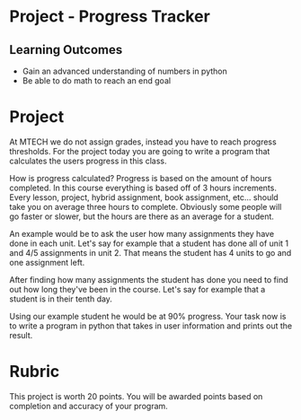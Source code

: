 # Project - Progress Tracker

## Learning Outcomes ##

- Gain an advanced understanding of numbers in python
- Be able to do math to reach an end goal

# Project #

At MTECH we do not assign grades, instead you have to reach progress thresholds. For the project today you are going to write a program that calculates the users progress in this class. 

How is progress calculated?
Progress is based on the amount of hours completed. In this course everything is based off of 3 hours increments. Every lesson, project, hybrid assignment, book assignment, etc... should take you on average three hours to complete. Obviously some people will go faster or slower, but the hours are there as an average for a student.

An example would be to ask the user how many assignments they have done in each unit. Let's say for example that a student has done all of unit 1 and 4/5 assignments in unit 2. That means the student has 4 units to go and one assignment left.

After finding how many assignments the student has done you need to find out how long they've been in the course. Let's say for example that a student is in their tenth day. 

Using our example student he would be at 90% progress. Your task now is to write a program in python that takes in user information and prints out the result.

# Rubric #

This project is worth 20 points. You will be awarded points based on completion and accuracy of your program. 


